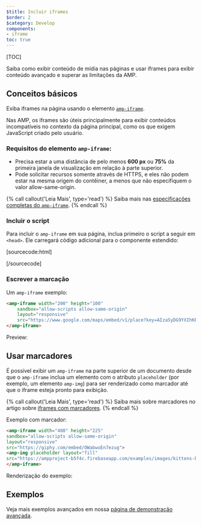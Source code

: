 ```yaml
---
$title: Incluir iframes
$order: 2
$category: Develop 
components:
- iframe
toc: true
---
```

[TOC]

Saiba como exibir conteúdo de mídia nas páginas e usar iframes para exibir conteúdo avançado e superar as limitações da AMP.

## Conceitos básicos

Exiba iframes na página usando o elemento [`amp-iframe`](/pt_br/docs/reference/components/amp-iframe.html).

Nas AMP, os iframes são úteis principalmente para exibir conteúdos incompatíveis no contexto da página principal, como os que exigem JavaScript criado pelo usuário.

### Requisitos do elemento `amp-iframe`:

* Precisa estar a uma distância de pelo menos **600 px** ou **75%** da primeira janela de visualização em 
relação à parte superior.
* Pode solicitar recursos somente através de HTTPS, e eles não podem estar na mesma origem do contêiner, 
a menos que não especifiquem o valor allow-same-origin.

{% call callout('Leia Mais', type='read') %}
Saiba mais nas [especificações completas do <code>amp-iframe</code>](/pt_br/docs/reference/components/amp-iframe.html).
{% endcall %}

### Incluir o script

Para incluir o `amp-iframe` em sua página, inclua primeiro o script a seguir em `<head>`. 
Ele carregará código adicional para o componente estendido:

[sourcecode:html]
<script async custom-element="amp-iframe"
    src="https://cdn.ampproject.org/v0/amp-iframe-0.1.js"></script>
[/sourcecode]

### Escrever a marcação

Um `amp-iframe` exemplo:

```html
<amp-iframe width="200" height="100"
    sandbox="allow-scripts allow-same-origin"
    layout="responsive"
    src="https://www.google.com/maps/embed/v1/place?key=AIzaSyDG9YXIhKBhqclZizcSzJ0ROiE0qgVfwzI&q=europe">
</amp-iframe>
```
Preview: 

<amp-iframe width="200" height="100"
    sandbox="allow-scripts allow-same-origin"
    layout="responsive"
    src="https://www.google.com/maps/embed/v1/place?key=AIzaSyDG9YXIhKBhqclZizcSzJ0ROiE0qgVfwzI&q=europe">
</amp-iframe>

## Usar marcadores

É possível exibir um `amp-iframe` na parte superior de um documento desde que o `amp-iframe` inclua um elemento com o atributo `placeholder` (por exemplo, um elemento `amp-img`) para ser renderizado como marcador até que o iframe esteja pronto para exibição.

{% call callout('Leia Mais', type='read') %}
Saiba mais sobre marcadores no artigo sobre [iframes com marcadores](/pt_br/docs/reference/components/amp-iframe.html#iframe-with-placeholder).
{% endcall %}


Exemplo com marcador:

```html
<amp-iframe width="400" height="225"
sandbox="allow-scripts allow-same-origin"
layout="responsive"
src="https://giphy.com/embed/OWabwoEn7ezug">
<amp-img placeholder layout="fill"
src="https://ampproject-b5f4c.firebaseapp.com/examples/images/kittens-biting.jpg"></amp-img>
</amp-iframe>
```
Renderização do exemplo:

<amp-iframe width="400" height="225"
sandbox="allow-scripts allow-same-origin"
layout="responsive"
src="https://giphy.com/embed/OWabwoEn7ezug">
<amp-img placeholder layout="fill"
src="https://ampproject-b5f4c.firebaseapp.com/examples/images/kittens-biting.jpg"></amp-img>
</amp-iframe>

## Exemplos

Veja mais exemplos avançados em nossa [página de demonstração avançada](https://ampbyexample.com/components/amp-iframe/).
